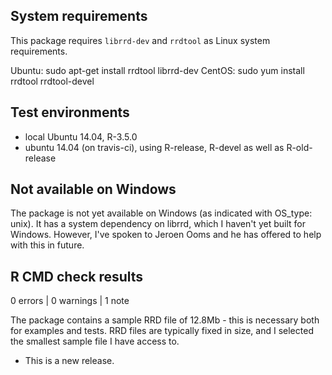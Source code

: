 ## System requirements

This package requires `librrd-dev` and `rrdtool` as Linux system requirements.

Ubuntu: sudo apt-get install rrdtool librrd-dev
CentOS: sudo yum install rrdtool rrdtool-devel

## Test environments

* local Ubuntu 14.04, R-3.5.0
* ubuntu 14.04 (on travis-ci), using R-release, R-devel as well as R-old-release

## Not available on Windows

The package is not yet available on Windows (as indicated with OS_type: unix).  It has a system dependency on librrd, which I haven't yet built for Windows.  However, I've spoken to Jeroen Ooms and he has offered to help with this in future. 

## R CMD check results

0 errors | 0 warnings | 1 note

The package contains a sample RRD file of 12.8Mb - this is necessary both for examples and tests.  RRD files are typically fixed in size, and I selected the smallest sample file I have access to.

* This is a new release.
